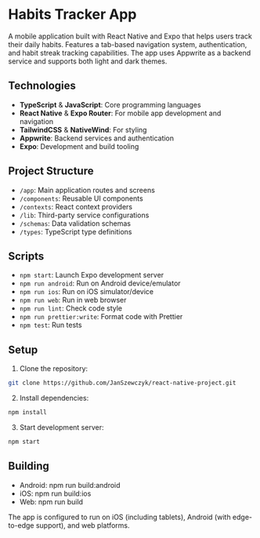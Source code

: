 # Habits Tracker App

A mobile application built with React Native and Expo that helps users track their daily habits. Features a tab-based navigation system, authentication, and habit streak tracking capabilities. The app uses Appwrite as a backend service and supports both light and dark themes.

## Technologies

- **TypeScript** & **JavaScript**: Core programming languages
- **React Native** & **Expo Router**: For mobile app development and navigation
- **TailwindCSS** & **NativeWind**: For styling
- **Appwrite**: Backend services and authentication
- **Expo**: Development and build tooling

## Project Structure

- `/app`: Main application routes and screens
- `/components`: Reusable UI components
- `/contexts`: React context providers
- `/lib`: Third-party service configurations
- `/schemas`: Data validation schemas
- `/types`: TypeScript type definitions

## Scripts

- `npm start`: Launch Expo development server
- `npm run android`: Run on Android device/emulator
- `npm run ios`: Run on iOS simulator/device
- `npm run web`: Run in web browser
- `npm run lint`: Check code style
- `npm run prettier:write`: Format code with Prettier
- `npm test`: Run tests

## Setup

1. Clone the repository:
```bash
git clone https://github.com/JanSzewczyk/react-native-project.git
```
2. Install dependencies:
```bash
npm install
```
  
3. Start development server:
```bash
npm start
```

## Building
* Android: npm run build:android
* iOS: npm run build:ios
* Web: npm run build

The app is configured to run on iOS (including tablets), Android (with edge-to-edge support), and web platforms.